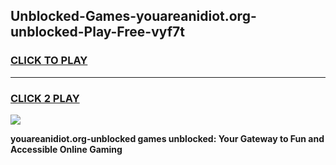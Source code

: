 
## Unblocked-Games-youareanidiot.org-unblocked-Play-Free-vyf7t
<h3>
<a href="https://premium76.site?title=youareanidiot.org-unblocked&ref=21A">CLICK TO PLAY</a></h3>
<hr>

<h3>
<a href="https://premium76.site?title=youareanidiot.org-unblocked&ref=21A">CLICK 2 PLAY</a>
  
</h3>

<a href="https://premium76.site?title=youareanidiot.org-unblocked&ref=21A"><img src="https://clearcache.store/games.png"></a>


**youareanidiot.org-unblocked games unblocked: Your Gateway to Fun and Accessible Online Gaming**

